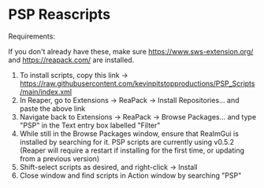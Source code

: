# PSP Reascripts

Requirements:

If you don't already have these, make sure https://www.sws-extension.org/ and https://reapack.com/ are installed.
 
1. To install scripts, copy this link → https://raw.githubusercontent.com/kevinpitstopproductions/PSP_Scripts/main/index.xml
2. In Reaper, go to Extensions → ReaPack → Install Repositories... and paste the above link
3. Navigate back to Extensions → ReaPack → Browse Packages... and type "PSP" in the Text entry box labelled "Filter"
4. While still in the Browse Packages window, ensure that ReaImGui is installed by searching for it. PSP scripts are currently using v0.5.2 (Reaper will require a restart if installing for the first time, or updating from a previous version)
5. Shift-select scripts as desired, and right-click → Install
6. Close window and find scripts in Action window by searching "PSP"
